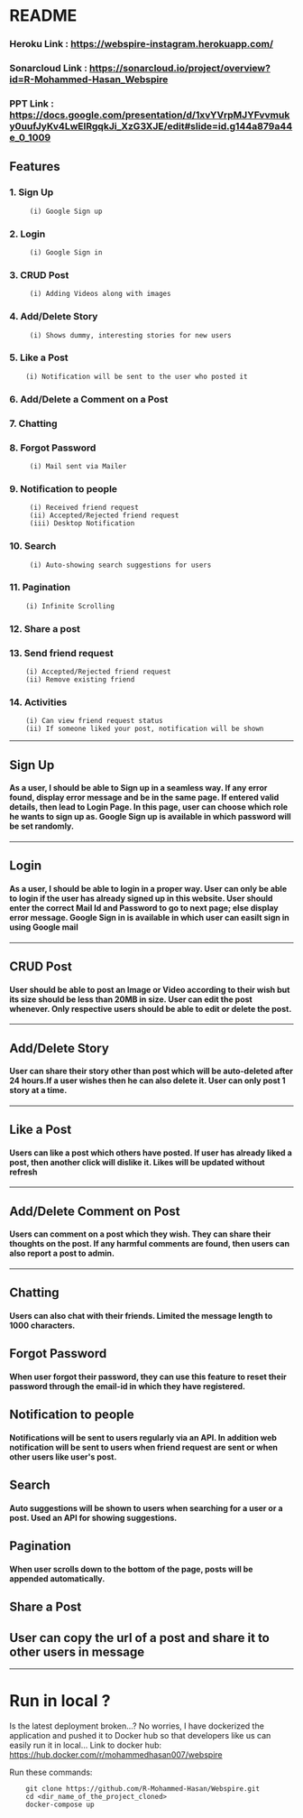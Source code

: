 # README

### Heroku Link : https://webspire-instagram.herokuapp.com/

### Sonarcloud Link : https://sonarcloud.io/project/overview?id=R-Mohammed-Hasan_Webspire

### PPT Link : https://docs.google.com/presentation/d/1xvYVrpMJYFvvmuky0uufJyKv4LwElRgqkJi_XzG3XJE/edit#slide=id.g144a879a44e_0_1009

## Features

### 1. Sign Up

         (i) Google Sign up

### 2. Login

         (i) Google Sign in

### 3. CRUD Post

         (i) Adding Videos along with images

### 4. Add/Delete Story

         (i) Shows dummy, interesting stories for new users

### 5. Like a Post

        (i) Notification will be sent to the user who posted it

### 6. Add/Delete a Comment on a Post

### 7. Chatting

### 8. Forgot Password

         (i) Mail sent via Mailer

### 9. Notification to people

         (i) Received friend request
         (ii) Accepted/Rejected friend request
         (iii) Desktop Notification

### 10. Search

         (i) Auto-showing search suggestions for users

### 11. Pagination

        (i) Infinite Scrolling

### 12. Share a post

### 13. Send friend request

        (i) Accepted/Rejected friend request
        (ii) Remove existing friend

### 14. Activities

        (i) Can view friend request status
        (ii) If someone liked your post, notification will be shown

<hr>

## Sign Up

#### As a user, I should be able to Sign up in a seamless way. If any error found, display error message and be in the same page. If entered valid details, then lead to Login Page. In this page, user can choose which role he wants to sign up as. Google Sign up is available in which password will be set randomly.

<hr>

## Login

#### As a user, I should be able to login in a proper way. User can only be able to login if the user has already signed up in this website. User should enter the correct Mail Id and Password to go to next page; else display error message. Google Sign in is available in which user can easilt sign in using Google mail

<hr>

## CRUD Post

#### User should be able to post an Image or Video according to their wish but its size should be less than 20MB in size. User can edit the post whenever. Only respective users should be able to edit or delete the post.

<hr>

## Add/Delete Story

#### User can share their story other than post which will be auto-deleted after 24 hours.If a user wishes then he can also delete it. User can only post 1 story at a time.

<hr>

## Like a Post

#### Users can like a post which others have posted. If user has already liked a post, then another click will dislike it. Likes will be updated without refresh

<hr>

## Add/Delete Comment on Post

#### Users can comment on a post which they wish. They can share their thoughts on the post. If any harmful comments are found, then users can also report a post to admin.

<hr>

## Chatting

#### Users can also chat with their friends. Limited the message length to 1000 characters.

## Forgot Password

#### When user forgot their password, they can use this feature to reset their password through the email-id in which they have registered.

## Notification to people

#### Notifications will be sent to users regularly via an API. In addition web notification will be sent to users when friend request are sent or when other users like user's post.

## Search

#### Auto suggestions will be shown to users when searching for a user or a post. Used an API for showing suggestions.

## Pagination

#### When user scrolls down to the bottom of the page, posts will be appended automatically.

## Share a Post

## User can copy the url of a post and share it to other users in message

<hr />

# Run in local ?

Is the latest deployment broken...? No worries, I have dockerized the application and pushed it to Docker hub so that developers like us can easily run it in local...
Link to docker hub: https://hub.docker.com/r/mohammedhasan007/webspire

Run these commands:

        git clone https://github.com/R-Mohammed-Hasan/Webspire.git
        cd <dir_name_of_the_project_cloned>
        docker-compose up
